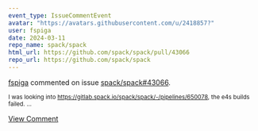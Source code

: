 ```yaml
---
event_type: IssueCommentEvent
avatar: "https://avatars.githubusercontent.com/u/2418857?"
user: fspiga
date: 2024-03-11
repo_name: spack/spack
html_url: https://github.com/spack/spack/pull/43066
repo_url: https://github.com/spack/spack
---
```


<a href='https://github.com/fspiga' target='_blank'>fspiga</a> commented on issue <a href='https://github.com/spack/spack/pull/43066' target='_blank'>spack/spack#43066</a>.

<small>I was looking into https://gitlab.spack.io/spack/spack/-/pipelines/650078, the e4s builds failed. ...</small>

<a href='https://github.com/spack/spack/pull/43066' target='_blank'>View Comment</a>